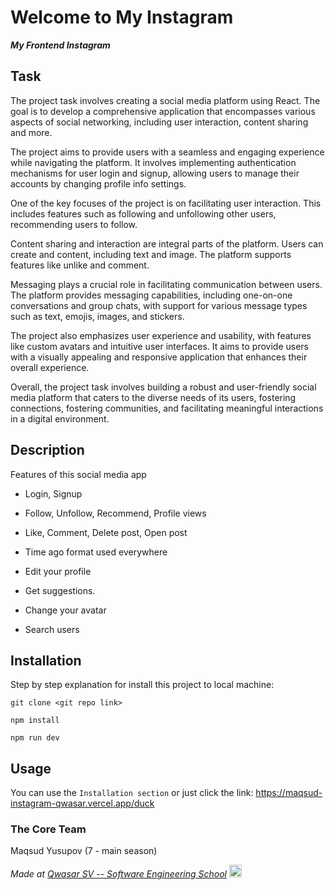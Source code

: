 # Welcome to My Instagram
***My Frontend Instagram***

## Task
The project task involves creating a social media platform using React. The goal is to develop a comprehensive application that encompasses various aspects of social networking, including user interaction, content sharing and more.

The project aims to provide users with a seamless and engaging experience while navigating the platform. It involves implementing authentication mechanisms for user login and signup, allowing users to manage their accounts by changing profile info settings.

One of the key focuses of the project is on facilitating user interaction. This includes features such as following and unfollowing other users, recommending users to follow.

Content sharing and interaction are integral parts of the platform. Users can create and content, including text and image. The platform supports features like unlike and comment.

Messaging plays a crucial role in facilitating communication between users. The platform provides messaging capabilities, including one-on-one conversations and group chats, with support for various message types such as text, emojis, images, and stickers.

The project also emphasizes user experience and usability, with features like custom avatars and intuitive user interfaces. It aims to provide users with a visually appealing and responsive application that enhances their overall experience.

Overall, the project task involves building a robust and user-friendly social media platform that caters to the diverse needs of its users, fostering connections, fostering communities, and facilitating meaningful interactions in a digital environment.

## Description
Features of this social media app
- Login, Signup

- Follow, Unfollow, Recommend, Profile views

- Like, Comment, Delete post, Open post

- Time ago format used everywhere

- Edit your profile

- Get suggestions.

- Change your avatar

- Search users


## Installation
Step by step explanation for install this project to local machine:
```
git clone <git repo link>
```
```
npm install
```
```
npm run dev
```
## Usage
You can use the `Installation section` or just click the link: https://maqsud-instagram-qwasar.vercel.app/duck

### The Core Team
Maqsud Yusupov (7 - main season)

<span><i>Made at <a href="https://qwasar.io">Qwasar SV -- Software Engineering School</a></i></span>
<span><img alt="Qwasar SV -- Software Engineering School's Logo" src="https://storage.googleapis.com/qwasar-public/qwasar-logo_50x50.png" width="20px"></span>
